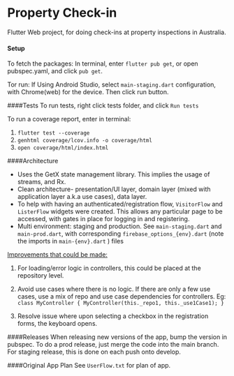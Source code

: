 # Property Check-in
Flutter Web project, for doing check-ins at property inspections in Australia.

#### Setup
To fetch the packages:
In terminal, enter `flutter pub get`, or open pubspec.yaml, and click `pub get`.

Tor run:
If Using Android Studio, select `main-staging.dart` configuration, with Chrome(web) for the device. Then click run 
button.

####Tests
To run tests, right click tests folder, and click `Run tests`

To run a coverage report, enter in terminal:
1) `flutter test --coverage`
2) `genhtml coverage/lcov.info -o coverage/html`
3) `open coverage/html/index.html`

####Architecture
* Uses the GetX state management library. This implies the usage of streams, and Rx.
* Clean architecture- presentation/UI layer, domain layer (mixed with application layer a.k.a use cases), data layer.
* To help with having an authenticated/registration flow, `VisitorFlow` and `ListerFlow` widgets were created. This 
  allows any particular page to be accessed, with gates in place for logging in and registering.
* Multi environment: staging and production. See `main-staging.dart` and `main-prod.dart`, with corresponding 
  `firebase_options_{env}.dart` (note the imports in `main-{env}.dart` ) files

<u>Improvements that could be made:</u>
1) For loading/error logic in controllers, this could be placed at the repository level.
2) Avoid use cases where there is no logic. If there are only a few use cases, use a mix of repo and use case 
   dependencies for controllers. 
Eg: 
`
class MyController {
MyController(this._repo1, this._use1Case1);
}
`

3) Resolve issue where upon selecting a checkbox in the registration forms, the keyboard opens.

####Releases
When releasing new versions of the app, bump the version in pubspec.
To do a prod release, just merge the code into the main branch. For staging release, this is done on each push onto 
develop.

####Original App Plan
See `UserFlow.txt` for plan of app.